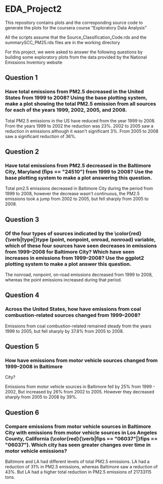 # EDA_Project2

This repository contains plots and the corresponding source code to generate the plots for the coursera course "Exploratory Data Analysis"

All the scripts assume that the Source_Classification_Code.rds and the summarySCC_PM25.rds files are in the working directory

For this project, we were asked to answer the following questions by building some exploratory plots from the data provided by the National Emissions Inventory website

## Question 1

### Have total emissions from PM2.5 decreased in the United States from 1999 to 2008? Using the base plotting system, make a plot showing the total PM2.5 emission from all sources for each of the years 1999, 2002, 2005, and 2008.

Total PM2.5 emissions in the US have reduced from the year 1999 to 2008. From the years 1999 to 2002 the reduction was 23%. 2002 to 2005 saw a reduction in emissions although it wasn't significant 3%. From 2005 to 2008 saw a significant reduction of 36%.

## Question 2

### Have total emissions from PM2.5 decreased in the Baltimore City, Maryland (fips == "24510") from 1999 to 2008? Use the base plotting system to make a plot answering this question.

Total pm2.5 emissions decreased in Baltimore City during the period from 1999 to 2008, however the decrease wasn't continuous, the PM2.5 emissions took a jump from 2002 to 2005, but fell sharply from 2005 to 2008. 

## Question 3

### Of the four types of sources indicated by the \color{red}{\verb|type|}type (point, nonpoint, onroad, nonroad) variable, which of these four sources have seen decreases in emissions from 1999–2008 for Baltimore City? Which have seen increases in emissions from 1999–2008? Use the ggplot2 plotting system to make a plot answer this question.

The nonroad, nonpoint, on-road emissions decreased from 1999 to 2008, whereas the point emissions increased during that period.

## Question 4

### Across the United States, how have emissions from coal combustion-related sources changed from 1999–2008?

Emissions from coal combustion-related remained steady from the years 1999 to 2005, but fell sharply by 37.8% from 2005 to 2008. 

## Question 5

### How have emissions from motor vehicle sources changed from 1999–2008 in Baltimore
City?


Emissions from motor vehicle sources in Baltimore fell by 25% from 1999 - 2002, But increased by 26% from 2002 to 2005. However they decreased sharply from 2005 to 2008 by 39%. 


## Question 6
### Compare emissions from motor vehicle sources in Baltimore City with emissions from motor vehicle sources in Los Angeles County, California (\color{red}{\verb|fips == "06037"|}fips == "06037"). Which city has seen greater changes over time in motor vehicle emissions?

Baltimore and LA had different levels of total PM2.5 emissions. LA had a reduction of 31% in PM2.5 emissions, whereas Baltimore saw a reduction of 43%. But LA had a higher total reduction in PM2.5 emissions of 21733115 tons. 


